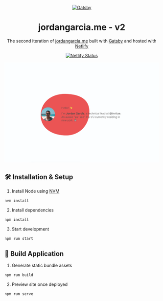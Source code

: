 <p align="center">
  <a href="https://www.gatsbyjs.org/">
    <img alt="Gatsby" src="https://www.gatsbyjs.org/monogram.svg" width="60" />
  </a>
</p>
<h1 align="center">
  jordangarcia.me - v2
</h1>
<p align="center">
  The second iteration of <a href="https://jordangarcia.me">jordangarcia.me</a> built with <a href="https://www.gatsbyjs.org/">Gatsby</a> and hosted with <a href="https://netlify.com">Netlify</a>
</p>

<p align="center">
  <a href="https://app.netlify.com/sites/jordangarcia/deploys?filter=master" target="_blank">
    <img src="https://api.netlify.com/api/v1/badges/ad73eb57-582d-4b1d-aee9-2a10e847a5a0/deploy-status" alt="Netlify Status" />
  </a>
</p>

![Personal Website](./static/demo.png 'Personal Website')

## 🛠 Installation & Setup

1. Install Node using [NVM](https://github.com/nvm-sh/nvm)

```sh
nvm install
```

2. Install dependencies

```sh
npm install
```

3. Start development

```sh
npm run start
```

## 🚀 Build Application

1. Generate static bundle assets

```sh
npm run build
```

2. Preview site once deployed

```sh
npm run serve
```
